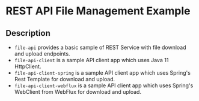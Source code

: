 # REST API File Management Example

## Description

 - `file-api` provides a basic sample of REST Service with file download and upload endpoints. 
 - `file-api-client` is a sample API client app which uses Java 11 HttpClient. 
 - `file-api-client-spring` is a sample API client app which uses Spring's Rest Template for download and upload. 
 - `file-api-client-webflux` is a sample API client app which uses Spring's WebClient from WebFlux for download and upload. 





